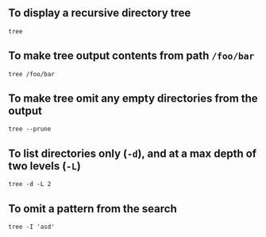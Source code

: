 ## To display a recursive directory tree
`tree`

## To make tree output contents from path `/foo/bar`
`tree /foo/bar`

## To make tree omit any empty directories from the output
`tree --prune`

## To list directories only (`-d`), and at a max depth of two levels (`-L`)
`tree -d -L 2`

## To omit a pattern from the search
`tree -I 'asd'`
